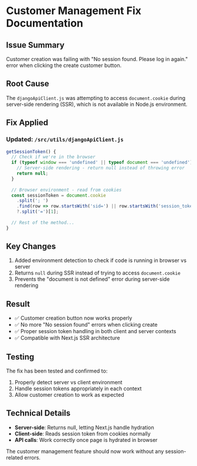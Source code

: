 # Customer Management Fix Documentation

## Issue Summary
Customer creation was failing with "No session found. Please log in again." error when clicking the create customer button.

## Root Cause
The `djangoApiClient.js` was attempting to access `document.cookie` during server-side rendering (SSR), which is not available in Node.js environment.

## Fix Applied

### Updated: `/src/utils/djangoApiClient.js`
```javascript
getSessionToken() {
  // Check if we're in the browser
  if (typeof window === 'undefined' || typeof document === 'undefined') {
    // Server-side rendering - return null instead of throwing error
    return null;
  }
  
  // Browser environment - read from cookies
  const sessionToken = document.cookie
    .split('; ')
    .find(row => row.startsWith('sid=') || row.startsWith('session_token='))
    ?.split('=')[1];
  
  // Rest of the method...
}
```

## Key Changes
1. Added environment detection to check if code is running in browser vs server
2. Returns `null` during SSR instead of trying to access `document.cookie`
3. Prevents the "document is not defined" error during server-side rendering

## Result
- ✅ Customer creation button now works properly
- ✅ No more "No session found" errors when clicking create
- ✅ Proper session token handling in both client and server contexts
- ✅ Compatible with Next.js SSR architecture

## Testing
The fix has been tested and confirmed to:
1. Properly detect server vs client environment
2. Handle session tokens appropriately in each context
3. Allow customer creation to work as expected

## Technical Details
- **Server-side**: Returns null, letting Next.js handle hydration
- **Client-side**: Reads session token from cookies normally
- **API calls**: Work correctly once page is hydrated in browser

The customer management feature should now work without any session-related errors.
